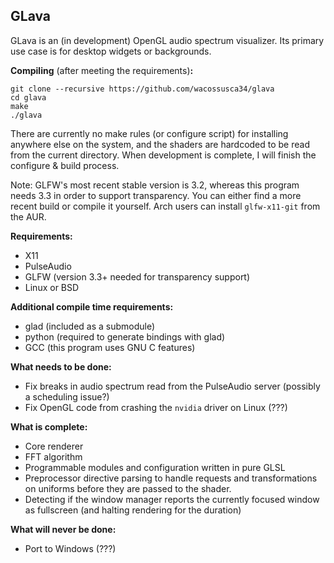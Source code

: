 ## GLava

GLava is an (in development) OpenGL audio spectrum visualizer. Its primary use case is for desktop widgets or backgrounds.

**Compiling** (after meeting the requirements)**:**

```
git clone --recursive https://github.com/wacossusca34/glava
cd glava
make
./glava
```

There are currently no make rules (or configure script) for installing anywhere else on the system, and the shaders are hardcoded to be read from the current directory. When development is complete, I will finish the configure & build process.

Note: GLFW's most recent stable version is 3.2, whereas this program needs 3.3 in order to support transparency. You can
either find a more recent build or compile it yourself. Arch users can install `glfw-x11-git` from the AUR.

**Requirements:**

- X11
- PulseAudio
- GLFW (version 3.3+ needed for transparency support)
- Linux or BSD

**Additional compile time requirements:**

- glad (included as a submodule)
- python (required to generate bindings with glad)
- GCC (this program uses GNU C features)

**What needs to be done:**

- Fix breaks in audio spectrum read from the PulseAudio server (possibly a scheduling issue?)
- Fix OpenGL code from crashing the `nvidia` driver on Linux (???)

**What is complete:**

- Core renderer
- FFT algorithm
- Programmable modules and configuration written in pure GLSL
- Preprocessor directive parsing to handle requests and transformations on uniforms before they are passed to the shader.
- Detecting if the window manager reports the currently focused window as fullscreen (and halting rendering for the duration)

**What will never be done:**

- Port to Windows (???)